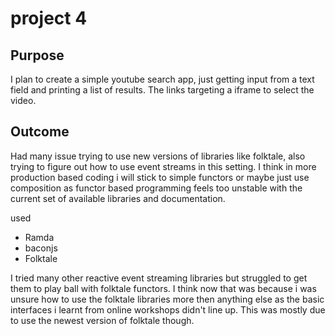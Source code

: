 # project 4
## Purpose
I plan to create a simple youtube search app, just getting input from a text field and printing a list of results. The links targeting a iframe to select the video.

## Outcome
Had many issue trying to use new versions of libraries like folktale, also trying to figure out how to use event streams in this setting. I think in more production based coding i will stick to simple functors or maybe just use composition as functor based programming feels too unstable with the current set of available libraries and documentation.

used
- Ramda
- baconjs
- Folktale

I tried many other reactive event streaming libraries but struggled to get them to play ball with folktale functors. I think now that was because i was unsure how to use the folktale libraries more then anything else as the basic interfaces i learnt from online workshops didn't line up. This was mostly due to use the newest version of folktale though.
